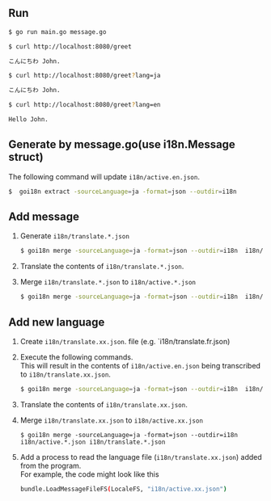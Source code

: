 ## Run
```bash
$ go run main.go message.go 
```

```bash
$ curl http://localhost:8080/greet

こんにちわ John.
```

```bash
$ curl http://localhost:8080/greet?lang=ja

こんにちわ John.
```

```bash
$ curl http://localhost:8080/greet?lang=en

Hello John.
```
## Generate by message.go(use i18n.Message struct)
The following command will update `i18n/active.en.json`.
```bash
$  goi18n extract -sourceLanguage=ja -format=json --outdir=i18n
```

## Add message
1. Generate `i18n/translate.*.json`
    ```bash
    $ goi18n merge -sourceLanguage=ja -format=json --outdir=i18n  i18n/active.*.json
    ```

2. Translate the contents of `i18n/translate.*.json`.

3. Merge `i18n/translate.*.json` to `i18n/active.*.json`
    ```bash
    $ goi18n merge -sourceLanguage=ja -format=json --outdir=i18n  i18n/active.*.json i18n/translate.*.json
    ```

## Add new language
1. Create `i18n/translate.xx.json`. file (e.g. `i18n/translate.fr.json)
2. Execute the following commands.  
    This will result in the contents of `i18n/active.en.json` being transcribed to `i18n/translate.xx.json`.
    ```bash
    $ goi18n merge -sourceLanguage=ja -format=json --outdir=i18n  i18n/active.ja.json i18n/translate.fr.json
    ```

3. Translate the contents of `i18n/translate.xx.json`.
4. Merge `i18n/translate.xx.json` to `i18n/active.xx.json`
    ```
    $ goi18n merge -sourceLanguage=ja -format=json --outdir=i18n  i18n/active.*.json i18n/translate.*.json
    ```
5. Add a process to read the language file (`i18n/translate.xx.json`) added from the program.  
    For example, the code might look like this
    ```bash
    bundle.LoadMessageFileFS(LocaleFS, "i18n/active.xx.json")
    ```